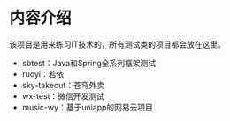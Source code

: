 # 内容介绍

该项目是用来练习IT技术的，所有测试类的项目都会放在这里。



- sbtest：Java和Spring全系列框架测试
- ruoyi：若依
- sky-takeout：苍穹外卖
- wx-test：微信开发测试
- music-wy：基于uniapp的网易云项目